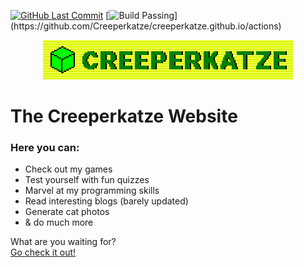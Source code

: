 [![GitHub Last Commit](https://img.shields.io/github/last-commit/creeperkatze/creeperkatze.github.io/main?display_timestamp=author&logo=github)](https://github.com/Creeperkatze/creeperkatze.github.io/commits/)
[![Build Passing](https://img.shields.io/github/actions/workflow/status/Creeperkatze/creeperkatze.github.io/deploy.yml?logo=github")](https://github.com/Creeperkatze/creeperkatze.github.io/actions)

<p align="center">
  <a href="https://creeperkatze.github.io">
    <img src="LogoBanner.png" width="400" alt="Creeperkatze banner" style="image-rendering: pixelated;">
  </a>
</p>

# The Creeperkatze Website
### Here you can:
- Check out my games
- Test yourself with fun quizzes
- Marvel at my programming skills
- Read interesting blogs (barely updated)
- Generate cat photos
- & do much more

What are you waiting for?\
[Go check it out!](https://creeperkatze.github.io)